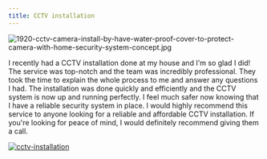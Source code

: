 ```yaml
---
title: CCTV installation
---
```


![1920-cctv-camera-install-by-have-water-proof-cover-to-protect-camera-with-home-security-system-concept.jpg](/1920-cctv-camera-install-by-have-water-proof-cover-to-protect-camera-with-home-security-system-concept.jpg)

I recently had a CCTV installation done at my house and I'm so glad I did! The service was top-notch and the team was incredibly professional. They took the time to explain the whole process to me and answer any questions I had. The installation was done quickly and efficiently and the CCTV system is now up and running perfectly. I feel much safer now knowing that I have a reliable security system in place. I would highly recommend this service to anyone looking for a reliable and affordable CCTV installation. If you're looking for peace of mind, I would definitely recommend giving them a call.

[![cctv-installation](<https://dabuttonfactory.com/button.png?t=CHECK+SERVICE&f=Noto+Sans-Bold&ts=26&tc=fff&hp=45&vp=20&c=11&bgt=unicolored&bgc=4bd42f>)](<https://londonexpertfinder.com/link>)